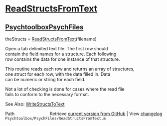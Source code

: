 # [ReadStructsFromText](ReadStructsFromText)
## [Psychtoolbox](Psychtoolbox)[PsychFiles](PsychFiles)

theStructs = [ReadStructsFromText](ReadStructsFromText)(filename)  
  
Open a tab delimited text file.  The first row should  
contain the field names for a structure.  Each following  
row contains the data for one instance of that structure.  
  
This routine reads each row and returns an array of structures,  
one struct for each row, with the data filled in.  Data  
can be numeric or string for each field.  
  
Not a lot of checking is done for cases where the read file  
fails to conform to the necessary format.  
  
See Also: [WriteStructsToText](WriteStructsToText)  




<div class="code_header" style="text-align:right;">
  <span style="float:left;">Path&nbsp;&nbsp;</span> <span class="counter">Retrieve <a href=
  "https://raw.github.com/Psychtoolbox-3/Psychtoolbox-3/beta/Psychtoolbox/PsychFiles/ReadStructsFromText.m">current version from GitHub</a> | View <a href=
  "https://github.com/Psychtoolbox-3/Psychtoolbox-3/commits/beta/Psychtoolbox/PsychFiles/ReadStructsFromText.m">changelog</a></span>
</div>
<div class="code">
  <code>Psychtoolbox/PsychFiles/ReadStructsFromText.m</code>
</div>

